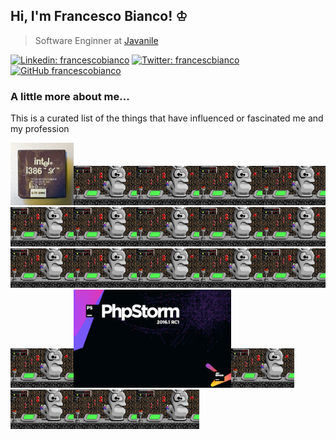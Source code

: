 ## Hi, I'm Francesco Bianco! ♔

> Software Enginner at <a href="https://www.javanile.org">Javanile</a>

[![Linkedin: francescobianco](https://img.shields.io/badge/-Francesco%20Bianco-blue?style=flat-square&logo=Linkedin&logoColor=white&link=https://www.linkedin.com/in/bianco1981/)](https://www.linkedin.com/in/bianco1981/)
[![Twitter: francescbianco](https://img.shields.io/twitter/follow/francescobianco?style=social)](https://twitter.com/francescobianco)
[![GitHub francescobianco](https://img.shields.io/github/followers/francescobianco?label=follow&style=social)](https://github.com/francescobianco)

### A little more about me...

This is a curated list of the things that have influenced or fascinated me and my profession

<a href="https://git.io/francesco"><kbd><sub><img 
title="Year 1995: My first PC" src="pictures/386sx.png" width="20%" /><img 
title="Year 1995: The game with which I spent the afternoons" src="pictures/keen4.png" width="20%" /><img 
title="Year 1995: The game with which I spent the afternoons" src="pictures/keen4.png" width="20%" /><img 
title="Year 1996: My first PC" src="pictures/keen4.png" width="20%" /><img 
title="Year 1995: My first PC" src="pictures/keen4.png" width="20%" /><img 
title="Year 1996: My first PC" src="pictures/keen4.png" width="20%" /><img 
title="Year 1995: My first PC" src="pictures/keen4.png" width="20%" /><img 
title="Year 1996: My first PC" src="pictures/keen4.png" width="20%" /><img 
title="Year 1995: My first PC" src="pictures/keen4.png" width="20%" /><img 
title="Year 1996: My first PC" src="pictures/keen4.png" width="20%" /><img 
title="Year 1995: My first PC" src="pictures/keen4.png" width="20%" /><img 
title="Year 1996: My first PC" src="pictures/keen4.png" width="20%" /><img 
title="Year 1995: My first PC" src="pictures/keen4.png" width="20%" /><img 
title="Year 1996: My first PC" src="pictures/keen4.png" width="20%" /><img 
title="Year 1995: My first PC" src="pictures/keen4.png" width="20%" /><img 
title="Year 1996: My first PC" src="pictures/keen4.png" width="20%" /><img 
title="Year 2016: My first PC" src="pictures/phpstorm.png" width="50%" /><img 
title="Year 2017: My first PC" src="pictures/keen4.png" width="20%" /><img 
title="Year 2018: My first PC" src="pictures/keen4.png" width="20%" /><img 
title="Year 2019: My first PC" src="pictures/keen4.png" width="20%" /><img 
title="Year 2020: My first PC" src="pictures/keen4.png" width="20%" /></kbd></sub></a>
